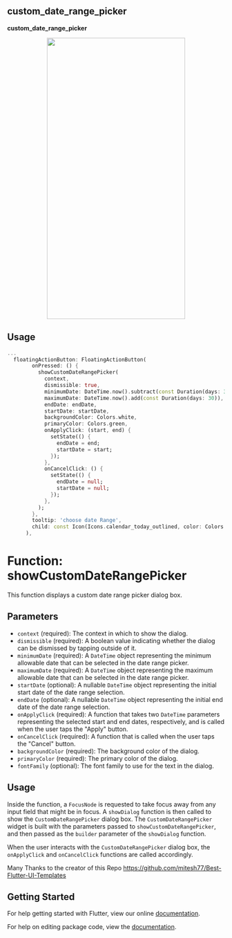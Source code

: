 ## custom_date_range_picker

**custom_date_range_picker**

<p align="center"><img src="https://raw.githubusercontent.com/El-Mazouzi/custom_date_range_picker/master/screenshot.jpg" width="320" height="650"/></p>

## Usage

```dart
...
  floatingActionButton: FloatingActionButton(
        onPressed: () {
          showCustomDateRangePicker(
            context,
            dismissible: true,
            minimumDate: DateTime.now().subtract(const Duration(days: 30)),
            maximumDate: DateTime.now().add(const Duration(days: 30)),
            endDate: endDate,
            startDate: startDate,
            backgroundColor: Colors.white,
            primaryColor: Colors.green,
            onApplyClick: (start, end) {
              setState(() {
                endDate = end;
                startDate = start;
              });
            },
            onCancelClick: () {
              setState(() {
                endDate = null;
                startDate = null;
              });
            },
          );
        },
        tooltip: 'choose date Range',
        child: const Icon(Icons.calendar_today_outlined, color: Colors.white),
      ),
```

# Function: showCustomDateRangePicker

This function displays a custom date range picker dialog box.

## Parameters

- `context` (required): The context in which to show the dialog.
- `dismissible` (required): A boolean value indicating whether the dialog can be dismissed by tapping outside of it.
- `minimumDate` (required): A `DateTime` object representing the minimum allowable date that can be selected in the date range picker.
- `maximumDate` (required): A `DateTime` object representing the maximum allowable date that can be selected in the date range picker.
- `startDate` (optional): A nullable `DateTime` object representing the initial start date of the date range selection.
- `endDate` (optional): A nullable `DateTime` object representing the initial end date of the date range selection.
- `onApplyClick` (required): A function that takes two `DateTime` parameters representing the selected start and end dates, respectively, and is called when the user taps the "Apply" button.
- `onCancelClick` (required): A function that is called when the user taps the "Cancel" button.
- `backgroundColor` (required): The background color of the dialog.
- `primaryColor` (required): The primary color of the dialog.
- `fontFamily` (optional): The font family to use for the text in the dialog.

## Usage

Inside the function, a `FocusNode` is requested to take focus away from any input field that might be in focus. A `showDialog` function is then called to show the `CustomDateRangePicker` dialog box. The `CustomDateRangePicker` widget is built with the parameters passed to `showCustomDateRangePicker`, and then passed as the `builder` parameter of the `showDialog` function.

When the user interacts with the `CustomDateRangePicker` dialog box, the `onApplyClick` and `onCancelClick` functions are called accordingly.

Many Thanks to the creator of this Repo https://github.com/mitesh77/Best-Flutter-UI-Templates

## Getting Started

For help getting started with Flutter, view our online [documentation](https://flutter.io/).

For help on editing package code, view the [documentation](https://flutter.io/developing-packages/).
